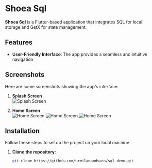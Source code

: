 # Shoea Sql

**Shoea Sql** is a Flutter-based application that integrates SQL for local storage and GetX for state management.
## Features
- **User-Friendly Interface**: The app provides a seamless and intuitive navigation 

## Screenshots
Here are some screenshots showing the app's interface:

1. **Splash Screen**  
   ![Splash Screen](https://ibb.co/gTv7GTk)

2. **Home Screen**  
   ![Home Screen](https://freeimage.host/i/2iglDua) 
   ![Home Screen](https://ibb.co/wNcfbrc) 
   ![Home Screen](https://ibb.co/0FrVyLq) 

## Installation

Follow these steps to set up the project on your local machine:

1. **Clone the repository:**

   ```bash
   git clone https://github.com/urmilanandvana/sql_demo.git
